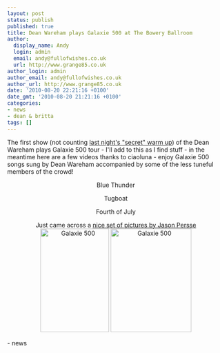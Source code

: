 ```yaml
---
layout: post
status: publish
published: true
title: Dean Wareham plays Galaxie 500 at The Bowery Ballroom
author:
  display_name: Andy
  login: admin
  email: andy@fullofwishes.co.uk
  url: http://www.grange85.co.uk
author_login: admin
author_email: andy@fullofwishes.co.uk
author_url: http://www.grange85.co.uk
date: '2010-08-20 22:21:16 +0100'
date_gmt: '2010-08-20 21:21:16 +0100'
categories:
- news
- dean & britta
tags: []
---
```

<div>The first show (not counting <a href="/2010/08/20/dean-wareham-plays-galaxie-500-secret-show-at-the-rock-shop/">last night&#039;s "secret" warm up</a>) of the Dean Wareham plays Galaxie 500 tour - I&#039;ll add to this as I find stuff - in the meantime here are a few videos thanks to <span class="removed_link" title="http://www.youtube.com/user/ciaoluna">ciaoluna</span> - enjoy Galaxie 500 songs sung by Dean Wareham accompanied by some of the less tuneful members of the crowd!
<p />
<div style="text-align: center">Blue Thunder<br /><figure class="caption "><figcaption class="caption-text"></figcaption></figure>
<p />Tugboat<br /><figure class="caption "><figcaption class="caption-text"></figcaption></figure>
<p /> Fourth of July<br /><figure class="caption "><figcaption class="caption-text"></figcaption></figure>
<p /></div>
<div align="center">
<p>Just came across a <a href="http://www.flickr.com/photos/jasonpersse/sets/72157624768534816/with/4910683489/">nice set of pictures by Jason Persse</a><br/><a href="http://www.flickr.com/photos/jasonpersse/4910655261/" title="Galaxie 500 by Jason Persse, on Flickr"><img src="http://farm5.static.flickr.com/4136/4910655261_20f6149b61_m.jpg" width="159" height="240" alt="Galaxie 500" /></a> <a href="http://www.flickr.com/photos/jasonpersse/4911311288/" title="Galaxie 500 by Jason Persse, on Flickr"><img src="http://farm5.static.flickr.com/4081/4911311288_bed38d36c1_m.jpg" width="187" height="240" alt="Galaxie 500" /></a></p>
</div>
- news
</p></div>
